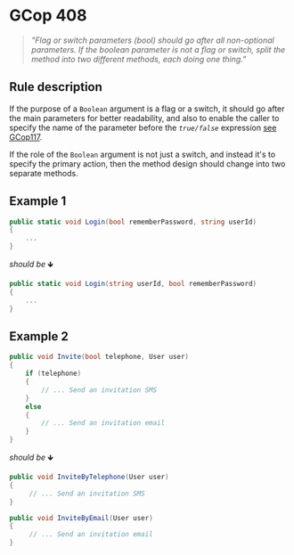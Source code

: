 ﻿# GCop 408

> *"Flag or switch parameters (bool) should go after all non-optional parameters. If the boolean parameter is not a flag or switch, split the method into two different methods, each doing one thing."*

## Rule description

If the purpose of a `Boolean` argument is a flag or a switch, it should go after the main parameters for better readability, and also to enable the caller to specify the name of the parameter before the *`true/false`* expression [see GCop117](GCop117.md).

If the role of the `Boolean` argument is not just a switch, and instead it's to specify the primary action, then the method design should change into two separate methods.

## Example 1

```csharp
public static void Login(bool rememberPassword, string userId)
{
    ...
}
```

*should be* 🡻

```csharp
public static void Login(string userId, bool rememberPassword)
{
    ...
}
```

## Example 2

```csharp
public void Invite(bool telephone, User user)
{
    if (telephone)
    {
        // ... Send an invitation SMS
    }
    else 
    {
        // ... Send an invitation email
    }
}
```

*should be* 🡻

```csharp
public void InviteByTelephone(User user)
{
     // ... Send an invitation SMS
}

public void InviteByEmail(User user)
{
     // ... Send an invitation email
}
```
